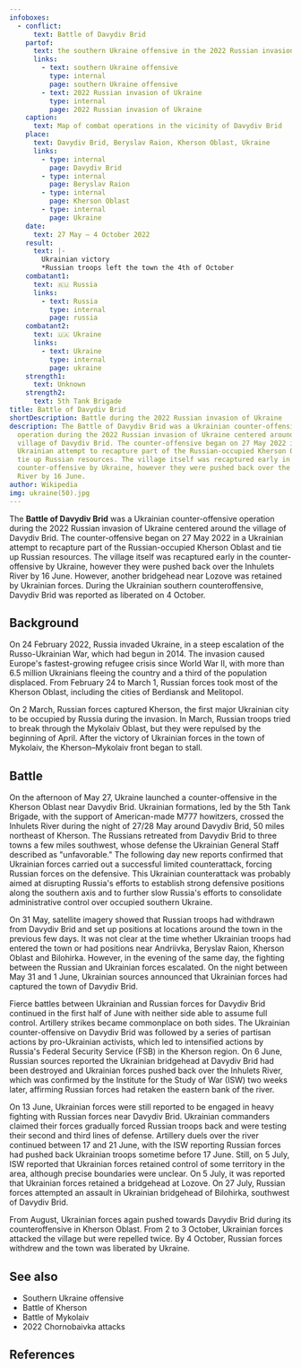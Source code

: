 ```yaml
---
infoboxes:
  - conflict:
      text: Battle of Davydiv Brid
    partof:
      text: the southern Ukraine offensive in the 2022 Russian invasion of Ukraine
      links:
        - text: southern Ukraine offensive
          type: internal
          page: southern Ukraine offensive
        - text: 2022 Russian invasion of Ukraine
          type: internal
          page: 2022 Russian invasion of Ukraine
    caption:
      text: Map of combat operations in the vicinity of Davydiv Brid
    place:
      text: Davydiv Brid, Beryslav Raion, Kherson Oblast, Ukraine
      links:
        - type: internal
          page: Davydiv Brid
        - type: internal
          page: Beryslav Raion
        - type: internal
          page: Kherson Oblast
        - type: internal
          page: Ukraine
    date:
      text: 27 May – 4 October 2022
    result:
      text: |-
        Ukrainian victory 
        *Russian troops left the town the 4th of October
    combatant1:
      text: 🇷🇺 Russia
      links:
        - text: Russia
          type: internal
          page: russia
    combatant2:
      text: 🇺🇦 Ukraine
      links:
        - text: Ukraine
          type: internal
          page: ukraine
    strength1:
      text: Unknown
    strength2:
      text: 5th Tank Brigade
title: Battle of Davydiv Brid
shortDescription: Battle during the 2022 Russian invasion of Ukraine
description: The Battle of Davydiv Brid was a Ukrainian counter-offensive
  operation during the 2022 Russian invasion of Ukraine centered around the
  village of Davydiv Brid. The counter-offensive began on 27 May 2022 in a
  Ukrainian attempt to recapture part of the Russian-occupied Kherson Oblast and
  tie up Russian resources. The village itself was recaptured early in the
  counter-offensive by Ukraine, however they were pushed back over the Inhulets
  River by 16 June.
author: Wikipedia
img: ukraine(50).jpg
---
```

        
The **Battle of Davydiv Brid** was a Ukrainian counter-offensive operation during the 2022 Russian invasion of Ukraine centered around the village of Davydiv Brid. The counter-offensive began on 27 May 2022 in a Ukrainian attempt to recapture part of the Russian-occupied Kherson Oblast and tie up Russian resources. The village itself was recaptured early in the counter-offensive by Ukraine, however they were pushed back over the Inhulets River by 16 June. However, another bridgehead near Lozove was retained by Ukrainian forces. During the Ukrainian southern counteroffensive, Davydiv Brid was reported as liberated on 4 October.

## Background
On 24 February 2022, Russia invaded Ukraine, in a steep escalation of the Russo-Ukrainian War, which had begun in 2014. The invasion caused Europe's fastest-growing refugee crisis since World War II, with more than 6.5 million Ukrainians fleeing the country and a third of the population displaced. From February 24 to March 1, Russian forces took most of the Kherson Oblast, including the cities of Berdiansk and Melitopol.

On 2 March, Russian forces captured Kherson, the first major Ukrainian city to be occupied by Russia during the invasion. In March, Russian troops tried to break through the Mykolaiv Oblast, but they were repulsed by the beginning of April. After the victory of Ukrainian forces in the town of Mykolaiv, the Kherson–Mykolaiv front began to stall.

## Battle
On the afternoon of May 27, Ukraine launched a counter-offensive in the Kherson Oblast near Davydiv Brid. Ukrainian formations, led by the 5th Tank Brigade, with the support of American-made M777 howitzers, crossed the Inhulets River during the night of 27/28 May around Davydiv Brid, 50 miles northeast of Kherson. The Russians retreated from Davydiv Brid to three towns a few miles southwest, whose defense the Ukrainian General Staff described as "unfavorable." The following day new reports confirmed that Ukrainian forces carried out a successful limited counterattack, forcing Russian forces on the defensive. This Ukrainian counterattack was probably aimed at disrupting Russia's efforts to establish strong defensive positions along the southern axis and to further slow Russia's efforts to consolidate administrative control over occupied southern Ukraine.

On 31 May, satellite imagery showed that Russian troops had withdrawn from Davydiv Brid and set up positions at locations around the town in the previous few days. It was not clear at the time whether Ukrainian troops had entered the town or had positions near Andriivka, Beryslav Raion, Kherson Oblast and Bilohirka. However, in the evening of the same day, the fighting between the Russian and Ukrainian forces escalated. On the night between May 31 and 1 June, Ukrainian sources announced that Ukrainian forces had captured the town of Davydiv Brid.

Fierce battles between Ukrainian and Russian forces for Davydiv Brid continued in the first half of June with neither side able to assume full control. Artillery strikes became commonplace on both sides. The Ukrainian counter-offensive on Davydiv Brid was followed by a series of partisan actions by pro-Ukrainian activists, which led to intensified actions by Russia's Federal Security Service (FSB) in the Kherson region. On 6 June, Russian sources reported the Ukrainian bridgehead at Davydiv Brid had been destroyed and Ukrainian forces pushed back over the Inhulets River, which was confirmed by the Institute for the Study of War (ISW) two weeks later, affirming Russian forces had retaken the eastern bank of the river.

On 13 June, Ukrainian forces were still reported to be engaged in heavy fighting with Russian forces near Davydiv Brid. Ukrainian commanders claimed their forces gradually forced Russian troops back and were testing their second and third lines of defense. Artillery duels over the river continued between 17 and 21 June, with the ISW reporting Russian forces had pushed back Ukrainian troops sometime before 17 June. Still, on 5 July, ISW reported that Ukrainian forces retained control of some territory in the area, although precise boundaries were unclear. On 5 July, it was reported that Ukrainian forces retained a bridgehead at Lozove. On 27 July, Russian forces attempted an assault in Ukrainian bridgehead of Bilohirka, southwest of Davydiv Brid.

From August, Ukrainian forces again pushed towards Davydiv Brid during its counteroffensive in Kherson Oblast. From 2 to 3 October, Ukrainian forces attacked the village but were repelled twice. By 4 October, Russian forces withdrew and the town was liberated by Ukraine.

## See also
 * Southern Ukraine offensive
 * Battle of Kherson
 * Battle of Mykolaiv
 * 2022 Chornobaivka attacks


## References
